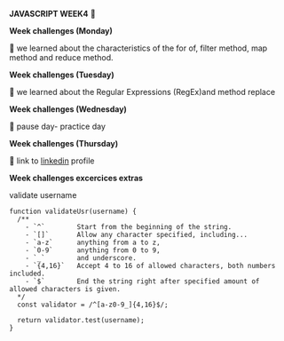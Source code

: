 **JAVASCRIPT WEEK4** 📌

**Week challenges (Monday)**

📄 we learned about the characteristics of the for of, filter method, map method and reduce method.

**Week challenges (Tuesday)**

📄 we learned about the Regular Expressions (RegEx)and method replace

**Week challenges (Wednesday)**

:construction_worker: pause day- practice day

**Week challenges (Thursday)**


:necktie: link to [linkedin](https://www.linkedin.com/in/martin-escriba/) profile

**Week challenges excercices extras**

validate username

```
function validateUsr(username) {
  /**
    - `^`        Start from the beginning of the string.
    - `[]`       Allow any character specified, including...
    - `a-z`      anything from a to z,
    - `0-9`      anything from 0 to 9,
    - `_`        and underscore.
    - `{4,16}`   Accept 4 to 16 of allowed characters, both numbers included.
    - `$`        End the string right after specified amount of allowed characters is given.
  */
  const validator = /^[a-z0-9_]{4,16}$/;

  return validator.test(username);
}
```
